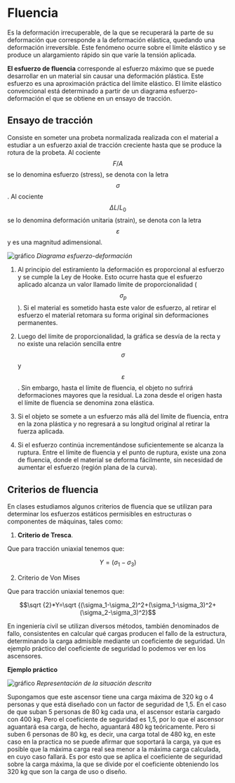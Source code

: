 # Fluencia
Es la deformación irrecuperable, de la que se recuperará la parte de su deformación que corresponde a la deformación elástica, quedando una deformación irreversible. Este fenómeno ocurre sobre el límite elástico y se produce un alargamiento rápido sin que varíe la tensión aplicada.

**El esfuerzo de fluencia** corresponde al esfuerzo máximo que se puede desarrollar en un material sin causar una deformación plástica. Este esfuerzo es una aproximación práctica del límite elástico. El límite elástico convencional está determinado a partir de un diagrama esfuerzo-deformación el que se obtiene en un ensayo de tracción.

## Ensayo de tracción 
Consiste en someter una probeta normalizada realizada con el material a estudiar a un esfuerzo axial de tracción creciente hasta que se produce la rotura de la probeta.
Al cociente $$F/A$$ se lo denomina esfuerzo (stress), se denota con la letra $$\sigma$$. 
Al cociente $$\Delta L/L_0$$ se lo denomina deformación unitaria (strain), se denota con la letra $$\varepsilon$$ y es una magnitud adimensional. 

![gráfico](https://github.com/SebastianRodriguezValdes/icm2028-wiki/blob/master/wiki/images/gr%C3%A1fico%20de%20fluencia.jpg)
           *Diagrama esfuerzo-deformación*
           
           
1.	Al principio del estiramiento la deformación es proporcional al esfuerzo y se cumple la Ley de Hooke. Esto ocurre hasta que el esfuerzo aplicado alcanza un valor llamado límite de proporcionalidad ($$\sigma_p$$). Si el material es sometido hasta este valor de esfuerzo, al retirar el esfuerzo el material retomara su forma original sin deformaciones permanentes.

2.	Luego del límite de proporcionalidad, la gráfica se desvía de la recta y no existe una relación sencilla entre $$\sigma$$ y $$\varepsilon$$. Sin embargo, hasta el límite de fluencia, el objeto no sufrirá deformaciones mayores que la residual. La zona desde el origen hasta el límite de fluencia se denomina zona elástica.

3.	Si el objeto se somete a un esfuerzo más allá del límite de fluencia, entra en la zona plástica y no regresará a su longitud original al retirar la fuerza aplicada.

4.	Si el esfuerzo continúa incrementándose suficientemente se alcanza la ruptura. Entre el límite de fluencia y el punto de ruptura, existe una zona de fluencia, donde el material se deforma fácilmente, sin necesidad de aumentar el esfuerzo (región plana de la curva).
   
## Criterios de fluencia 
En clases estudiamos algunos criterios de fluencia que se utilizan para determinar los esfuerzos estáticos permisibles en estructuras o componentes de máquinas, tales como:

1.	**Criterio de Tresca**.

Que para tracción uniaxial tenemos que: 

$$Y=(\sigma_1-\sigma_3)$$


2.	Criterio de Von Mises

Que para tracción uniaxial tenemos que: 

$$\sqrt {2}*Y=\sqrt {(\sigma_1-\sigma_2)^2+(\sigma_1-\sigma_3)^2+(\sigma_2-\sigma_3)^2}$$

En ingeniería civil se utilizan diversos métodos, también denominados de fallo, consistentes en calcular qué cargas producen el fallo de la estructura, determinando la carga admisible mediante un coeficiente de seguridad.
Un ejemplo práctico del coeficiente de seguridad lo podemos ver en los ascensores.

**Ejemplo práctico**

![gráfico](https://github.com/SebastianRodriguezValdes/icm2028-wiki/blob/master/wiki/images/Ascensor%20fluencia.png)
*Representación de la situación descrita*

Supongamos que este ascensor tiene una carga máxima de 320 kg o 4 personas y que está diseñado con un factor de seguridad de 1,5.
En el caso de que suban 5 personas de 80 kg cada una, el ascensor estaría cargado con 400 kg. Pero el coeficiente de seguridad es 1,5, por lo que el ascensor aguantará esa carga, de hecho, aguantará 480 kg teóricamente. Pero si suben 6 personas de 80 kg, es decir, una carga total de 480 kg, en este caso en la practica no se puede afirmar que soportará la carga, ya que es posible que la máxima carga real sea menor a la máxima carga calculada, en cuyo caso fallará.
Es por esto que se aplica el coeficiente de seguridad sobre la carga máxima, la que se divide por el coeficiente obteniendo los 320 kg que son la carga de uso o diseño.








